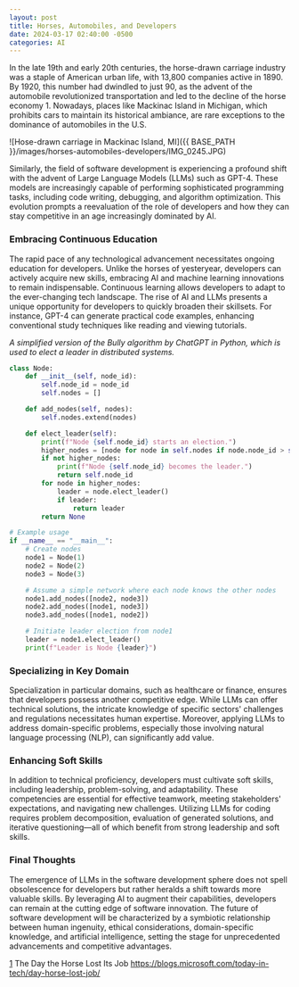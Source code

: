 ```yaml
---
layout: post
title: Horses, Automobiles, and Developers
date: 2024-03-17 02:40:00 -0500
categories: AI 
---
```


In the late 19th and early 20th centuries, the horse-drawn carriage industry was a staple of American urban life, with 13,800 companies active in 1890. By 1920, this number had dwindled to just 90, as the advent of the automobile revolutionized transportation and led to the decline of the horse economy 1. Nowadays, places like Mackinac Island in Michigan, which prohibits cars to maintain its historical ambiance, are rare exceptions to the dominance of automobiles in the U.S.

![Hose-drawn carriage in Mackinac Island, MI]({{ BASE_PATH }}/images/horses-automobiles-developers/IMG_0245.JPG)

Similarly, the field of software development is experiencing a profound shift with the advent of Large Language Models (LLMs) such as GPT-4. These models are increasingly capable of performing sophisticated programming tasks, including code writing, debugging, and algorithm optimization. This evolution prompts a reevaluation of the role of developers and how they can stay competitive in an age increasingly dominated by AI.

### Embracing Continuous Education
The rapid pace of any technological advancement necessitates ongoing education for developers. Unlike the horses of yesteryear, developers can actively acquire new skills, embracing AI and machine learning innovations to remain indispensable. Continuous learning allows developers to adapt to the ever-changing tech landscape. The rise of AI and LLMs presents a unique opportunity for developers to quickly broaden their skillsets. For instance, GPT-4 can generate practical code examples, enhancing conventional study techniques like reading and viewing tutorials.

*A simplified version of the Bully algorithm by ChatGPT in Python, which is used to elect a leader in distributed systems.*
```python
class Node:
    def __init__(self, node_id):
        self.node_id = node_id
        self.nodes = []

    def add_nodes(self, nodes):
        self.nodes.extend(nodes)

    def elect_leader(self):
        print(f"Node {self.node_id} starts an election.")
        higher_nodes = [node for node in self.nodes if node.node_id > self.node_id]
        if not higher_nodes:
            print(f"Node {self.node_id} becomes the leader.")
            return self.node_id
        for node in higher_nodes:
            leader = node.elect_leader()
            if leader:
                return leader
        return None

# Example usage
if __name__ == "__main__":
    # Create nodes
    node1 = Node(1)
    node2 = Node(2)
    node3 = Node(3)

    # Assume a simple network where each node knows the other nodes
    node1.add_nodes([node2, node3])
    node2.add_nodes([node1, node3])
    node3.add_nodes([node1, node2])

    # Initiate leader election from node1
    leader = node1.elect_leader()
    print(f"Leader is Node {leader}")
```

### Specializing in Key Domain 
Specialization in particular domains, such as healthcare or finance, ensures that developers possess another competitive edge. While LLMs can offer technical solutions, the intricate knowledge of specific sectors' challenges and regulations necessitates human expertise. Moreover, applying LLMs to address domain-specific problems, especially those involving natural language processing (NLP), can significantly add value.

### Enhancing Soft Skills
In addition to technical proficiency, developers must cultivate soft skills, including leadership, problem-solving, and adaptability. These competencies are essential for effective teamwork, meeting stakeholders' expectations, and navigating new challenges. Utilizing LLMs for coding requires problem decomposition, evaluation of generated solutions, and iterative questioning—all of which benefit from strong leadership and soft skills.

### Final Thoughts
The emergence of LLMs in the software development sphere does not spell obsolescence for developers but rather heralds a shift towards more valuable skills. By leveraging AI to augment their capabilities, developers can remain at the cutting edge of software innovation. The future of software development will be characterized by a symbiotic relationship between human ingenuity, ethical considerations, domain-specific knowledge, and artificial intelligence, setting the stage for unprecedented advancements and competitive advantages.

[1](https://blogs.microsoft.com/today-in-tech/day-horse-lost-job/) The Day the Horse Lost Its Job https://blogs.microsoft.com/today-in-tech/day-horse-lost-job/ 